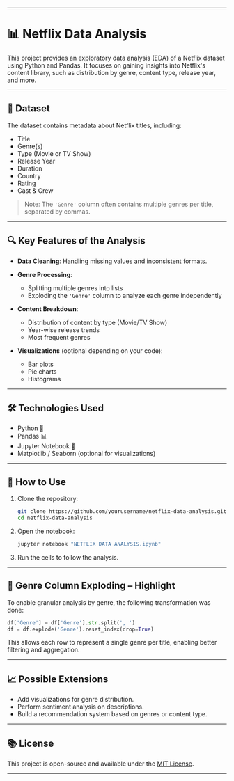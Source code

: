 

---

# 📊 Netflix Data Analysis

This project provides an exploratory data analysis (EDA) of a Netflix dataset using Python and Pandas. It focuses on gaining insights into Netflix's content library, such as distribution by genre, content type, release year, and more.

---

## 📁 Dataset

The dataset contains metadata about Netflix titles, including:

* Title
* Genre(s)
* Type (Movie or TV Show)
* Release Year
* Duration
* Country
* Rating
* Cast & Crew

> Note: The `'Genre'` column often contains multiple genres per title, separated by commas.

---

## 🔍 Key Features of the Analysis

* **Data Cleaning**: Handling missing values and inconsistent formats.
* **Genre Processing**:

  * Splitting multiple genres into lists
  * Exploding the `'Genre'` column to analyze each genre independently
* **Content Breakdown**:

  * Distribution of content by type (Movie/TV Show)
  * Year-wise release trends
  * Most frequent genres
* **Visualizations** (optional depending on your code):

  * Bar plots
  * Pie charts
  * Histograms

---

## 🛠 Technologies Used

* Python 🐍
* Pandas 📊
* Jupyter Notebook 📒
* Matplotlib / Seaborn (optional for visualizations)

---

## 🚀 How to Use

1. Clone the repository:

   ```bash
   git clone https://github.com/yourusername/netflix-data-analysis.git
   cd netflix-data-analysis
   ```

2. Open the notebook:

   ```bash
   jupyter notebook "NETFLIX DATA ANALYSIS.ipynb"
   ```

3. Run the cells to follow the analysis.

---

## 📝 Genre Column Exploding – Highlight

To enable granular analysis by genre, the following transformation was done:

```python
df['Genre'] = df['Genre'].str.split(', ')
df = df.explode('Genre').reset_index(drop=True)
```

This allows each row to represent a single genre per title, enabling better filtering and aggregation.

---

## 📈 Possible Extensions

* Add visualizations for genre distribution.
* Perform sentiment analysis on descriptions.
* Build a recommendation system based on genres or content type.

---

## 📚 License

This project is open-source and available under the [MIT License](LICENSE).

---


